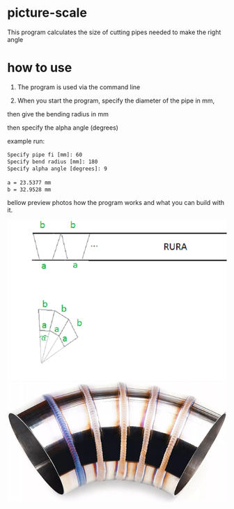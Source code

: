 # picture-scale
This program calculates the size of cutting pipes needed to make the right angle 

# how to use
1. The program is used via the command line

1. When you start the program, specify the diameter of the pipe in mm,

then give the bending radius in mm

then specify the alpha angle (degrees)

example run:
```
Specify pipe fi [mm]: 60
Specify bend radius [mm]: 180
Specify alpha angle [degrees]: 9

a = 23.5377 mm
b = 32.9528 mm
```

bellow preview photos how the program works and what you can build with it.

![schemat ciecia](assets/picture/schemat%20ciecia.png)
![kolanko pospawana z kawałków rur](assets/picture/pipe1.png)
